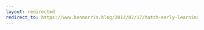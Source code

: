```yaml
---
layout: redirected
redirect_to: https://www.bennorris.blog/2012/02/17/hatch-early-learning.html
---
```

